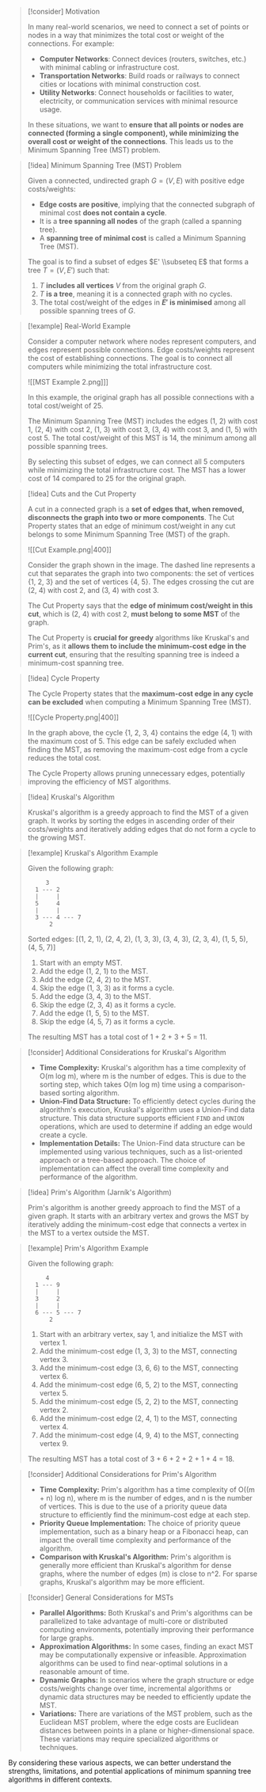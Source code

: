 

> [!consider] Motivation
>
> In many real-world scenarios, we need to connect a set of points or nodes in a way that minimizes the total cost or weight of the connections. For example:
>
> - **Computer Networks**: Connect devices (routers, switches, etc.) with minimal cabling or infrastructure cost.
> - **Transportation Networks**: Build roads or railways to connect cities or locations with minimal construction cost.
> - **Utility Networks**: Connect households or facilities to water, electricity, or communication services with minimal resource usage.
>
> In these situations, we want to **ensure that all points or nodes are connected (forming a single component), while minimizing the overall cost or weight of the connections**. This leads us to the Minimum Spanning Tree (MST) problem.

> [!idea] Minimum Spanning Tree (MST) Problem
>
> Given a connected, undirected graph $G = (V, E)$ with positive edge costs/weights:
>
> - **Edge costs are positive**, implying that the connected subgraph of minimal cost **does not contain a cycle**.
> - It is a **tree spanning all nodes** of the graph (called a spanning tree).
> - A **spanning tree of minimal cost** is called a Minimum Spanning Tree (MST).
>
> The goal is to find a subset of edges $E' \\subseteq E$ that forms a tree $T = (V, E')$ such that:
>
> 1. $T$ **includes all vertices** $V$ from the original graph $G$.
> 2. $T$ **is a tree**, meaning it is a connected graph with no cycles.
> 3. The total cost/weight of the edges in **$E'$ is minimised** among all possible spanning trees of $G$.

> [!example] Real-World Example
>
> Consider a computer network where nodes represent computers, and edges represent possible connections. Edge costs/weights represent the cost of establishing connections. The goal is to connect all computers while minimizing the total infrastructure cost.
>
> ![[MST Example 2.png]]]
>
> In this example, the original graph has all possible connections with a total cost/weight of 25.
>
> The Minimum Spanning Tree (MST) includes the edges (1, 2) with cost 1, (2, 4) with cost 2, (1, 3) with cost 3, (3, 4) with cost 3, and (1, 5) with cost 5. The total cost/weight of this MST is 14, the minimum among all possible spanning trees.
>
> By selecting this subset of edges, we can connect all 5 computers while minimizing the total infrastructure cost. The MST has a lower cost of 14 compared to 25 for the original graph.

> [!idea] Cuts and the Cut Property
>
> A cut in a connected graph is a **set of edges that, when removed, disconnects the graph into two or more components**. The Cut Property states that an edge of minimum cost/weight in any cut belongs to some Minimum Spanning Tree (MST) of the graph.
>
> ![[Cut Example.png|400]]
>
> Consider the graph shown in the image. The dashed line represents a cut that separates the graph into two components: the set of vertices {1, 2, 3} and the set of vertices {4, 5}. The edges crossing the cut are (2, 4) with cost 2, and (3, 4) with cost 3.
>
> The Cut Property says that the **edge of minimum cost/weight in this cut**, which is (2, 4) with cost 2, **must belong to some MST** of the graph.
>
> The Cut Property is **crucial for greedy** algorithms like Kruskal's and Prim's, as it **allows them to include the minimum-cost edge in the current cut**, ensuring that the resulting spanning tree is indeed a minimum-cost spanning tree.


> [!idea] Cycle Property
>
> The Cycle Property states that the **maximum-cost edge in any cycle can be excluded** when computing a Minimum Spanning Tree (MST).
>
> ![[Cycle Property.png|400]]
>
> In the graph above, the cycle {1, 2, 3, 4} contains the edge (4, 1) with the maximum cost of 5. This edge can be safely excluded when finding the MST, as removing the maximum-cost edge from a cycle reduces the total cost.
>
> The Cycle Property allows pruning unnecessary edges, potentially improving the efficiency of MST algorithms.




> [!idea] Kruskal's Algorithm
>
> Kruskal's algorithm is a greedy approach to find the MST of a given graph. It works by sorting the edges in ascending order of their costs/weights and iteratively adding edges that do not form a cycle to the growing MST.

> [!example] Kruskal's Algorithm Example
>
> Given the following graph:
>
> ```
>      3
>   1 --- 2
>   |     |
>   5     4
>   |     |
>   3 --- 4 --- 7
>       2
> ```
>
> Sorted edges: [(1, 2, 1), (2, 4, 2), (1, 3, 3), (3, 4, 3), (2, 3, 4), (1, 5, 5), (4, 5, 7)]
>
> 1. Start with an empty MST.
> 2. Add the edge (1, 2, 1) to the MST.
> 3. Add the edge (2, 4, 2) to the MST.
> 4. Skip the edge (1, 3, 3) as it forms a cycle.
> 5. Add the edge (3, 4, 3) to the MST.
> 6. Skip the edge (2, 3, 4) as it forms a cycle.
> 7. Add the edge (1, 5, 5) to the MST.
> 8. Skip the edge (4, 5, 7) as it forms a cycle.
>
> The resulting MST has a total cost of 1 + 2 + 3 + 5 = 11.

> [!consider] Additional Considerations for Kruskal's Algorithm
>
> - **Time Complexity:** Kruskal's algorithm has a time complexity of O(m log m), where m is the number of edges. This is due to the sorting step, which takes O(m log m) time using a comparison-based sorting algorithm.
> - **Union-Find Data Structure:** To efficiently detect cycles during the algorithm's execution, Kruskal's algorithm uses a Union-Find data structure. This data structure supports efficient `FIND` and `UNION` operations, which are used to determine if adding an edge would create a cycle.
> - **Implementation Details:** The Union-Find data structure can be implemented using various techniques, such as a list-oriented approach or a tree-based approach. The choice of implementation can affect the overall time complexity and performance of the algorithm.

> [!idea] Prim's Algorithm (Jarník's Algorithm)
>
> Prim's algorithm is another greedy approach to find the MST of a given graph. It starts with an arbitrary vertex and grows the MST by iteratively adding the minimum-cost edge that connects a vertex in the MST to a vertex outside the MST.

> [!example] Prim's Algorithm Example
>
> Given the following graph:
>
> ```
>      4
>   1 --- 9
>   |     |
>   3     2
>   |     |
>   6 --- 5 --- 7
>       2
> ```
>
> 1. Start with an arbitrary vertex, say 1, and initialize the MST with vertex 1.
> 2. Add the minimum-cost edge (1, 3, 3) to the MST, connecting vertex 3.
> 3. Add the minimum-cost edge (3, 6, 6) to the MST, connecting vertex 6.
> 4. Add the minimum-cost edge (6, 5, 2) to the MST, connecting vertex 5.
> 5. Add the minimum-cost edge (5, 2, 2) to the MST, connecting vertex 2.
> 6. Add the minimum-cost edge (2, 4, 1) to the MST, connecting vertex 4.
> 7. Add the minimum-cost edge (4, 9, 4) to the MST, connecting vertex 9.
>
> The resulting MST has a total cost of 3 + 6 + 2 + 2 + 1 + 4 = 18.

> [!consider] Additional Considerations for Prim's Algorithm
>
> - **Time Complexity:** Prim's algorithm has a time complexity of O((m + n) log n), where m is the number of edges, and n is the number of vertices. This is due to the use of a priority queue data structure to efficiently find the minimum-cost edge at each step.
> - **Priority Queue Implementation:** The choice of priority queue implementation, such as a binary heap or a Fibonacci heap, can impact the overall time complexity and performance of the algorithm.
> - **Comparison with Kruskal's Algorithm:** Prim's algorithm is generally more efficient than Kruskal's algorithm for dense graphs, where the number of edges (m) is close to n^2. For sparse graphs, Kruskal's algorithm may be more efficient.

> [!consider] General Considerations for MSTs
>
> - **Parallel Algorithms:** Both Kruskal's and Prim's algorithms can be parallelized to take advantage of multi-core or distributed computing environments, potentially improving their performance for large graphs.
> - **Approximation Algorithms:** In some cases, finding an exact MST may be computationally expensive or infeasible. Approximation algorithms can be used to find near-optimal solutions in a reasonable amount of time.
> - **Dynamic Graphs:** In scenarios where the graph structure or edge costs/weights change over time, incremental algorithms or dynamic data structures may be needed to efficiently update the MST.
> - **Variations:** There are variations of the MST problem, such as the Euclidean MST problem, where the edge costs are Euclidean distances between points in a plane or higher-dimensional space. These variations may require specialized algorithms or techniques.

By considering these various aspects, we can better understand the strengths, limitations, and potential applications of minimum spanning tree algorithms in different contexts.
